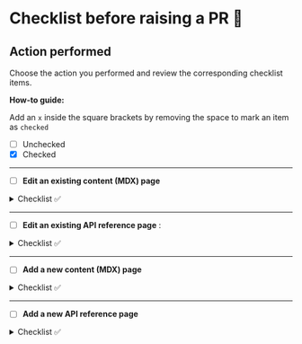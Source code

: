 # Checklist before raising a PR 🚀 

## Action performed

Choose the action you performed and review the corresponding checklist items.

**How-to guide:** 

Add an `x` inside the square brackets by removing the space to mark an item as `checked`

- [ ] Unchecked
- [x] Checked

<hr />

- [ ] **Edit an existing content (MDX) page**

<details>
<summary>Checklist ✅ </summary>

<br/>

- [ ] Review changes using the <a href="https://github.com/SetuHQ/vscode-docter-preview#mdx-preview" target="_blank">MDX preview</a> option
- [ ] If the length of content >15000 chars, use the <a href="https://docs.setu.co/content-preview" target="_blank">Content preview portal</a> to view changes
- [ ] If a redirect is needed to the existing page, add a key, value pair in `redirects.json`

</details>

<hr />

- [ ] **Edit an existing API reference page**  :

<details>
<summary>Checklist ✅</summary>

<br/>

- [ ] Use the <a href="https://docs.setu.co/content-preview" target="_blank">Content preview portal</a> to view changes
- [ ] API reference is in JSON format (OpenAPI or Swagger)

</details>

<hr />

- [ ] **Add a new content (MDX) page**

<details>
<summary>Checklist ✅</summary>

<br/>

- [ ] Create a `.mdx` file with the path as its name in the content folder
- [ ] Add frontmatter with all the metadata
- [ ] Review the order of items in Sidebar using the <a href="https://github.com/SetuHQ/vscode-docter-preview#sidebar-preview" target="_blank">Sidebar preview</a> option
- [ ] Review changes using the <a href="https://github.com/SetuHQ/vscode-docter-preview#mdx-preview" target="_blank">MDX preview</a> option
- [ ] If the length of content >15000 chars, use the <a href="https://docs.setu.co/content-preview" target="_blank">Content preview portal</a> to view changes
- [ ] Created a folder with the same name, if any children were to be added to the page
- [ ] Once all changes are done, update the menu items by using the <a href="https://github.com/SetuHQ/vscode-docter-preview#menu-items" target="_blank">Menu Items</a> option
- [ ] Add a key, value pair in `redirects.json` if you wish to have a redirect to the new page



</details>

<hr />

- [ ] **Add a new API reference page**

<details>
<summary>Checklist ✅</summary>

<br/>

- [ ] Create a `.json` file with the product path as its name
- [ ] Create an `api-reference.mdx`  file in the respective product folder inside content folder
- [ ] Add frontmatter with all the metadata 
- [ ] Review the order of items in Sidebar using the <a href="https://github.com/SetuHQ/vscode-docter-preview#sidebar-preview" target="_blank">Sidebar preview</a> option
- [ ] Add API reference in JSON format (OpenAPI or Swagger) into created `.json` file.
- [ ] Used the <a href="https://docs.setu.co/content-preview" target="_blank">Content preview portal</a> to view changes
- [ ] Once all changes are done, update the menu items by using the <a href="https://github.com/SetuHQ/vscode-docter-preview#menu-items" target="_blank">Menu Items</a> option

</details>
